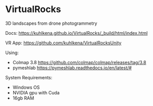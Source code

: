 # VirtualRocks
3D landscapes from drone photogrammetry

Docs: https://kuhlkena.github.io/VirtualRocks/_build/html/index.html

VR App: https://github.com/kuhlkena/VirtualRocksUnity

Using: 
- Colmap 3.8 https://github.com/colmap/colmap/releases/tag/3.8
- pymeshlab https://pymeshlab.readthedocs.io/en/latest/#

System Requirements:
- Windows OS
- NVIDIA gpu with Cuda
- 16gb RAM
